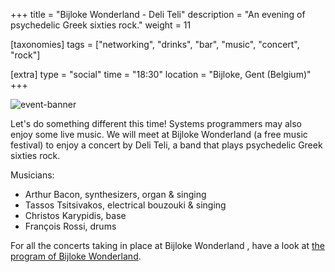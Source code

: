 +++
title = "Bijloke Wonderland - Deli Teli"
description = "An evening of psychedelic Greek sixties rock."
weight = 11

[taxonomies]
tags = ["networking", "drinks",  "bar", "music", "concert", "rock"]

[extra]
type = "social"
time = "18:30"
location = "Bijloke, Gent (Belgium)"
+++

![event-banner](https://img.bijloke.be/ox5C7z8K59JwheeAyu3khnvNG-hE3RZvBUwD2h9r-o4/c:5463:1708:nowe:0:843/s:1920:600:1/aHR0cHM6Ly93d3cuYmlqbG9rZS5iZS8vY21zX2ZpbGVzL3N5c3RlbS9pbWFnZXMvaW1nMTg2ODhfb3JpZy5qcGc)

Let's do something different this time! Systems programmers may also enjoy some live music. We will meet at Bijloke Wonderland (a free music festival) to enjoy a concert by Deli Teli, a band that plays psychedelic Greek sixties rock.

Musicians:

- Arthur Bacon, synthesizers, organ & singing
- Tassos Tsitsivakos, electrical bouzouki & singing
- Christos Karypidis, base
- François Rossi, drums

For all the concerts taking in place at Bijloke Wonderland , have a look at [the program of Bijloke Wonderland](https://www.bijloke.be/programma).
